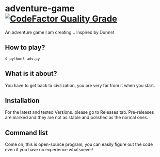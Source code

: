 # adventure-game [![CodeFactor Quality Grade](https://www.codefactor.io/repository/github/thetechrobo/adventure-game/badge/master)](https://www.codefactor.io/repository/github/thetechrobo/adventure-game/overview/master)
An adventure game I am creating...
Inspired by Dunnet


## How to play?
`$ python3 adv.py`

## What is it about?
You have to get back to civilization, you are very far from it when you start.

## Installation
For the latest and tested Versions. please go to Releases tab. Pre-releases are marked and they are not as stable and polished as the normal ones.

## Command list
Come on, this is open-source program, you can easily figure out the code even if you have no experience whatsoever!
